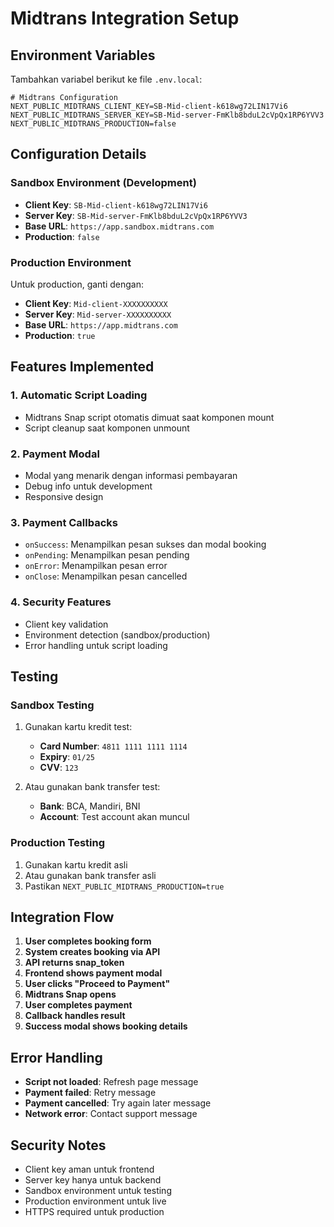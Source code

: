 # Midtrans Integration Setup

## Environment Variables

Tambahkan variabel berikut ke file `.env.local`:

```env
# Midtrans Configuration
NEXT_PUBLIC_MIDTRANS_CLIENT_KEY=SB-Mid-client-k618wg72LIN17Vi6
NEXT_PUBLIC_MIDTRANS_SERVER_KEY=SB-Mid-server-FmKlb8bduL2cVpQx1RP6YVV3
NEXT_PUBLIC_MIDTRANS_PRODUCTION=false
```

## Configuration Details

### Sandbox Environment (Development)
- **Client Key**: `SB-Mid-client-k618wg72LIN17Vi6`
- **Server Key**: `SB-Mid-server-FmKlb8bduL2cVpQx1RP6YVV3`
- **Base URL**: `https://app.sandbox.midtrans.com`
- **Production**: `false`

### Production Environment
Untuk production, ganti dengan:
- **Client Key**: `Mid-client-XXXXXXXXXX`
- **Server Key**: `Mid-server-XXXXXXXXXX`
- **Base URL**: `https://app.midtrans.com`
- **Production**: `true`

## Features Implemented

### 1. **Automatic Script Loading**
- Midtrans Snap script otomatis dimuat saat komponen mount
- Script cleanup saat komponen unmount

### 2. **Payment Modal**
- Modal yang menarik dengan informasi pembayaran
- Debug info untuk development
- Responsive design

### 3. **Payment Callbacks**
- `onSuccess`: Menampilkan pesan sukses dan modal booking
- `onPending`: Menampilkan pesan pending
- `onError`: Menampilkan pesan error
- `onClose`: Menampilkan pesan cancelled

### 4. **Security Features**
- Client key validation
- Environment detection (sandbox/production)
- Error handling untuk script loading

## Testing

### Sandbox Testing
1. Gunakan kartu kredit test:
   - **Card Number**: `4811 1111 1111 1114`
   - **Expiry**: `01/25`
   - **CVV**: `123`

2. Atau gunakan bank transfer test:
   - **Bank**: BCA, Mandiri, BNI
   - **Account**: Test account akan muncul

### Production Testing
1. Gunakan kartu kredit asli
2. Atau gunakan bank transfer asli
3. Pastikan `NEXT_PUBLIC_MIDTRANS_PRODUCTION=true`

## Integration Flow

1. **User completes booking form**
2. **System creates booking via API**
3. **API returns snap_token**
4. **Frontend shows payment modal**
5. **User clicks "Proceed to Payment"**
6. **Midtrans Snap opens**
7. **User completes payment**
8. **Callback handles result**
9. **Success modal shows booking details**

## Error Handling

- **Script not loaded**: Refresh page message
- **Payment failed**: Retry message
- **Payment cancelled**: Try again later message
- **Network error**: Contact support message

## Security Notes

- Client key aman untuk frontend
- Server key hanya untuk backend
- Sandbox environment untuk testing
- Production environment untuk live
- HTTPS required untuk production 